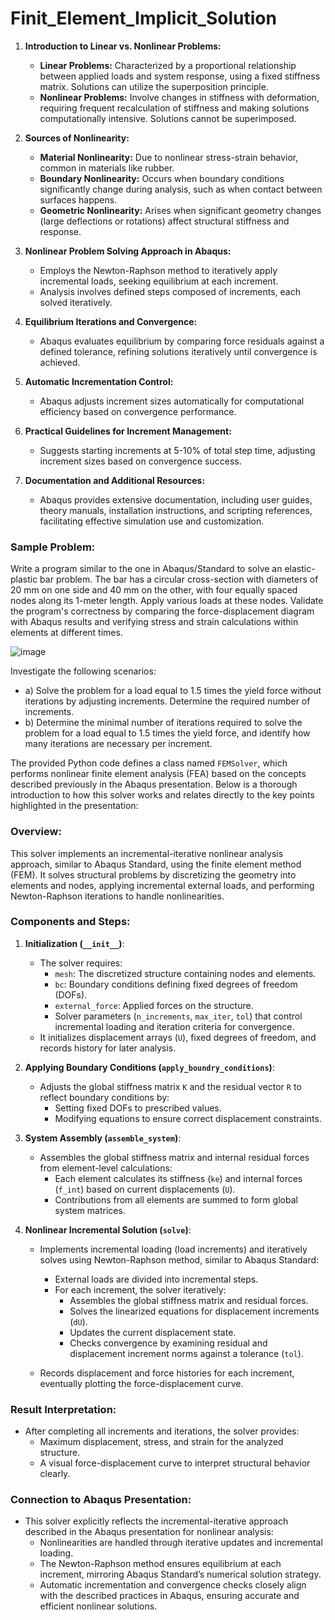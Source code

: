 # Finit_Element_Implicit_Solution

1. **Introduction to Linear vs. Nonlinear Problems:**
   - **Linear Problems:** Characterized by a proportional relationship between applied loads and system response, using a fixed stiffness matrix. Solutions can utilize the superposition principle.
   - **Nonlinear Problems:** Involve changes in stiffness with deformation, requiring frequent recalculation of stiffness and making solutions computationally intensive. Solutions cannot be superimposed.

2. **Sources of Nonlinearity:**
   - **Material Nonlinearity:** Due to nonlinear stress-strain behavior, common in materials like rubber.
   - **Boundary Nonlinearity:** Occurs when boundary conditions significantly change during analysis, such as when contact between surfaces happens.
   - **Geometric Nonlinearity:** Arises when significant geometry changes (large deflections or rotations) affect structural stiffness and response.

3. **Nonlinear Problem Solving Approach in Abaqus:**
   - Employs the Newton-Raphson method to iteratively apply incremental loads, seeking equilibrium at each increment.
   - Analysis involves defined steps composed of increments, each solved iteratively.

4. **Equilibrium Iterations and Convergence:**
   - Abaqus evaluates equilibrium by comparing force residuals against a defined tolerance, refining solutions iteratively until convergence is achieved.

5. **Automatic Incrementation Control:**
   - Abaqus adjusts increment sizes automatically for computational efficiency based on convergence performance.

6. **Practical Guidelines for Increment Management:**
   - Suggests starting increments at 5-10% of total step time, adjusting increment sizes based on convergence success.

7. **Documentation and Additional Resources:**
   - Abaqus provides extensive documentation, including user guides, theory manuals, installation instructions, and scripting references, facilitating effective simulation use and customization.

### Sample Problem:
Write a program similar to the one in Abaqus/Standard to solve an elastic-plastic bar problem. The bar has a circular cross-section with diameters of 20 mm on one side and 40 mm on the other, with four equally spaced nodes along its 1-meter length. Apply various loads at these nodes. Validate the program's correctness by comparing the force-displacement diagram with Abaqus results and verifying stress and strain calculations within elements at different times.

![image](https://github.com/user-attachments/assets/f8d80da9-b9a8-4561-a7a0-f8cb17f80952)

Investigate the following scenarios:
- a) Solve the problem for a load equal to 1.5 times the yield force without iterations by adjusting increments. Determine the required number of increments.
- b) Determine the minimal number of iterations required to solve the problem for a load equal to 1.5 times the yield force, and identify how many iterations are necessary per increment.


The provided Python code defines a class named `FEMSolver`, which performs nonlinear finite element analysis (FEA) based on the concepts described previously in the Abaqus presentation. Below is a thorough introduction to how this solver works and relates directly to the key points highlighted in the presentation:

### Overview:
This solver implements an incremental-iterative nonlinear analysis approach, similar to Abaqus Standard, using the finite element method (FEM). It solves structural problems by discretizing the geometry into elements and nodes, applying incremental external loads, and performing Newton-Raphson iterations to handle nonlinearities.

### Components and Steps:

1. **Initialization (`__init__`)**:
   - The solver requires:
     - `mesh`: The discretized structure containing nodes and elements.
     - `bc`: Boundary conditions defining fixed degrees of freedom (DOFs).
     - `external_force`: Applied forces on the structure.
     - Solver parameters (`n_increments`, `max_iter`, `tol`) that control incremental loading and iteration criteria for convergence.
   - It initializes displacement arrays (`U`), fixed degrees of freedom, and records history for later analysis.

2. **Applying Boundary Conditions (`apply_boundry_conditions`)**:
   - Adjusts the global stiffness matrix `K` and the residual vector `R` to reflect boundary conditions by:
     - Setting fixed DOFs to prescribed values.
     - Modifying equations to ensure correct displacement constraints.

3. **System Assembly (`assemble_system`)**:
   - Assembles the global stiffness matrix and internal residual forces from element-level calculations:
     - Each element calculates its stiffness (`ke`) and internal forces (`f_int`) based on current displacements (`U`).
     - Contributions from all elements are summed to form global system matrices.

4. **Nonlinear Incremental Solution (`solve`)**:
   - Implements incremental loading (load increments) and iteratively solves using Newton-Raphson method, similar to Abaqus Standard:
     - External loads are divided into incremental steps.
     - For each increment, the solver iteratively:
       - Assembles the global stiffness matrix and residual forces.
       - Solves the linearized equations for displacement increments (`dU`).
       - Updates the current displacement state.
       - Checks convergence by examining residual and displacement increment norms against a tolerance (`tol`).

   - Records displacement and force histories for each increment, eventually plotting the force-displacement curve.

### Result Interpretation:
- After completing all increments and iterations, the solver provides:
  - Maximum displacement, stress, and strain for the analyzed structure.
  - A visual force-displacement curve to interpret structural behavior clearly.

### Connection to Abaqus Presentation:
- This solver explicitly reflects the incremental-iterative approach described in the Abaqus presentation for nonlinear analysis:
  - Nonlinearities are handled through iterative updates and incremental loading.
  - The Newton-Raphson method ensures equilibrium at each increment, mirroring Abaqus Standard’s numerical solution strategy.
  - Automatic incrementation and convergence checks closely align with the described practices in Abaqus, ensuring accurate and efficient nonlinear solutions.








